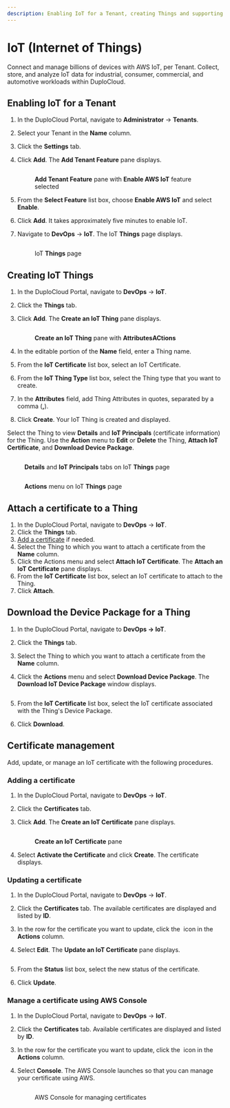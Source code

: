 ```yaml
---
description: Enabling IoT for a Tenant, creating Things and supporting certificates
---
```


# IoT (Internet of Things)

Connect and manage billions of devices with AWS IoT, per Tenant. Collect, store, and analyze IoT data for industrial, consumer, commercial, and automotive workloads within DuploCloud.

## Enabling IoT for a Tenant&#x20;

1. In the DuploCloud Portal, navigate to **Administrator** -> **Tenants**.
2. Select your Tenant in the **Name** column.
3. Click the **Settings** tab.
4.  Click **Add**. The **Add Tenant Feature** pane displays.

    <figure><img src="../../.gitbook/assets/AWS_IOT_Create.png" alt=""><figcaption><p><strong>Add Tenant Feature</strong> pane with <strong>Enable AWS IoT</strong> feature selected</p></figcaption></figure>
5. From the **Select Feature** list box, choose **Enable AWS IoT** and select **Enable**.
6. Click **Add**. It takes approximately five minutes to enable IoT.&#x20;
7.  Navigate to **DevOps** -> **IoT**.  The IoT **Things** page displays.

    <figure><img src="../../.gitbook/assets/IOT_things_page.png" alt=""><figcaption><p>IoT <strong>Things</strong> page</p></figcaption></figure>

## Creating IoT Things

1. In the DuploCloud Portal, navigate to **DevOps** -> **IoT**.
2. Click the **Things** tab.
3.  Click **Add**. The **Create an IoT Thing** pane displays.

    <figure><img src="../../.gitbook/assets/IOT_Create_Thing_Attr (1).png" alt=""><figcaption><p><strong>Create an IoT Thing</strong> pane with <strong>AttributesACtions</strong> </p></figcaption></figure>
4. In the editable portion of the **Name** field, enter a Thing name.&#x20;
5. From the **IoT Certificate** list box, select an IoT Certificate.
6. From the **IoT Thing Type** list box, select the Thing type that you want to create.
7. In the **Attributes** field, add Thing Attributes in quotes, separated by a comma (**,**).
8. Click **Create**. Your IoT Thing is created and displayed.&#x20;

Select the Thing to view **Details** and **IoT Principals** (certificate information) for the Thing. Use the **Action** menu to **Edit** or **Delete** the Thing, **Attach IoT Certificate**, and **Download Device Package**.

<figure><img src="../../.gitbook/assets/IOT_Details.png" alt=""><figcaption><p><strong>Details</strong> and <strong>IoT Principals</strong> tabs on IoT <strong>Things</strong> page</p></figcaption></figure>

<figure><img src="../../.gitbook/assets/IOT_Actions.png" alt=""><figcaption><p><strong>Actions</strong> menu on IoT <strong>Things</strong> page</p></figcaption></figure>

## Attach a certificate to a Thing

1. In the DuploCloud Portal, navigate to **DevOps** -> **IoT**.
2. Click the **Things** tab.
3. [Add a certificate](iot-internet-of-things.md#adding-a-certificate) if needed.
4. Select the Thing to which you want to attach a certificate from the **Name** column.
5. Click the Actions menu and select **Attach IoT Certificate**. The **Attach an IoT Certificate** pane displays.
6. From the **IoT Certificate** list box, select an IoT certificate to attach to the Thing.
7. Click **Attach**.

## Download the Device Package for a Thing

1. In the DuploCloud Portal, navigate to **DevOps -> IoT**.&#x20;
2. Click the **Things** tab.&#x20;
3. Select the Thing to which you want to attach a certificate from the **Name** column.&#x20;
4.  Click the **Actions** menu and select **Download Device Package**. The **Download IoT Device Package** window displays.&#x20;

    <figure><img src="../../.gitbook/assets/IOT_Download.png" alt=""><figcaption></figcaption></figure>
5. From the **IoT Certificate** list box, select the IoT certificate associated with the Thing's Device Package.&#x20;
6. Click **Download**.

## Certificate management

Add, update, or manage an IoT certificate with the following procedures.

### Adding a certificate

1. In the DuploCloud Portal, navigate to **DevOps** -> **IoT**.
2. Click the **Certificates** tab.
3.  Click **Add**. The **Create an IoT Certificate** pane displays.

    <figure><img src="../../.gitbook/assets/IOT_create_cert.png" alt=""><figcaption><p><strong>Create an IoT Certificate</strong> pane</p></figcaption></figure>
4. Select **Activate the Certificate** and click **Create**. The certificate displays.&#x20;

### Updating a certificate

1. In the DuploCloud Portal, navigate to **DevOps** -> **IoT**.
2. Click the **Certificates** tab. The available certificates are displayed and listed by **ID**.
3. In the row for the certificate you want to update, click the <img src="../../.gitbook/assets/Kabab_three_Vertical_dots (1).png" alt="" data-size="line"> icon in the **Actions** column.
4.  Select **Edit**. The **Update an IoT Certificate** pane displays.

    <figure><img src="../../.gitbook/assets/IOT_update_cert.png" alt=""><figcaption></figcaption></figure>
5. From the **Status** list box, select the new status of the certificate.
6. Click **Update**.

### Manage a certificate using AWS Console

1. In the DuploCloud Portal, navigate to **DevOps** -> **IoT**.
2. Click the **Certificates** tab. Available certificates are displayed and listed by **ID**.
3. In the row for the certificate you want to update, click the <img src="../../.gitbook/assets/Kabab_three_Vertical_dots (1).png" alt="" data-size="line"> icon in the **Actions** column.
4.  Select **Console**. The AWS Console launches so that you can manage your certificate using AWS.

    <figure><img src="../../.gitbook/assets/IOT_AWS_console.png" alt=""><figcaption><p>AWS Console for managing certificates</p></figcaption></figure>
